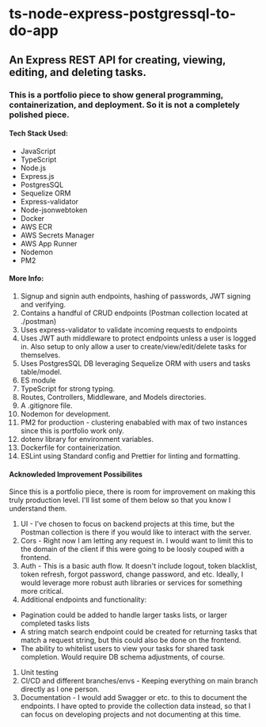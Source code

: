 # ts-node-express-postgressql-to-do-app

## An Express REST API for creating, viewing, editing, and deleting tasks.

### This is a portfolio piece to show general programming, containerization, and deployment. So it is not a completely polished piece.

#### Tech Stack Used:

-   JavaScript
-   TypeScript
-   Node.js
-   Express.js
-   PostgresSQL
-   Sequelize ORM
-   Express-validator
-   Node-jsonwebtoken
-   Docker
-   AWS ECR
-   AWS Secrets Manager
-   AWS App Runner
-   Nodemon
-   PM2

#### More Info:

1. Signup and signin auth endpoints, hashing of passwords, JWT signing and verifying.
1. Contains a handful of CRUD endpoints (Postman collection located at ./postman)
1. Uses express-validator to validate incoming requests to endpoints
1. Uses JWT auth middleware to protect endpoints unless a user is logged in. Also setup to only allow a user to create/view/edit/delete tasks for themselves.
1. Uses PostgresSQL DB leveraging Sequelize ORM with users and tasks table/model.
1. ES module
1. TypeScript for strong typing.
1. Routes, Controllers, Middleware, and Models directories.
1. A .gitignore file.
1. Nodemon for development.
1. PM2 for production - clustering enababled with max of two instances since this is portfolio work only.
1. dotenv library for environment variables.
1. Dockerfile for containerization.
1. ESLint using Standard config and Prettier for linting and formatting.

#### Acknowleded Improvement Possibilites

Since this is a portfolio piece, there is room for improvement on making this truly production level. I'll list some of them below so that you know I understand them.

1. UI - I've chosen to focus on backend projects at this time, but the Postman collection is there if you would like to interact with the server.
1. Cors - Right now I am letting any request in. I would want to limit this to the domain of the client if this were going to be loosly couped with a frontend.
1. Auth - This is a basic auth flow. It doesn't include logout, token blacklist, token refresh, forgot password, change password, and etc. Ideally, I would leverage more robust auth libraries or services for something more critical.
1. Additional endpoints and functionality:

-   Pagination could be added to handle larger tasks lists, or larger completed tasks lists
-   A string match search endpoint could be created for returning tasks that match a request string, but this could also be done on the frontend.
-   The ability to whitelist users to view your tasks for shared task completion. Would require DB schema adjustments, of course.

1. Unit testing
1. CI/CD and different branches/envs - Keeping everything on main branch directly as I one person.
1. Documentation - I would add Swagger or etc. to this to document the endpoints. I have opted to provide the collection data instead, so that I can focus on developing projects and not documenting at this time.
